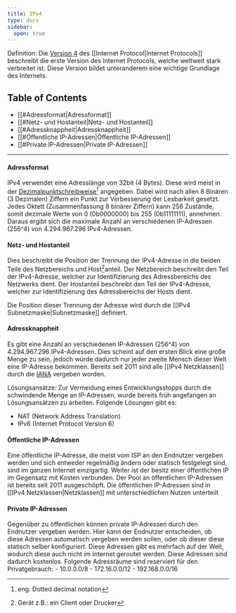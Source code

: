 ```yaml
---
title: IPv4
type: docs
sidebar:
  open: true
---
```


Definition: Die [Version 4](https://de.wikipedia.org/wiki/IPv4) des [[Internet Protocol|Internet Protocols]] beschreibt die erste Version des Internet Protocols, welche weltweit stark verbreitet ist. Diese Version bildet unteranderem eine wichtige Grundlage des Internets.

## Table of Contents

- [[#Adressformat|Adressformat]]
- [[#Netz- und Hostanteil|Netz- und Hostanteil]]
- [[#Adressknappheit|Adressknappheit]]
- [[#Öffentliche IP-Adressen|Öffentliche IP-Adressen]]
- [[#Private IP-Adressen|Private IP-Adressen]]

---

#### Adressformat
IPv4 verwendet eine Adresslänge von 32bit (4 Bytes). Diese wird meist in der [Dezimalpunktschreibweise](https://de.wikipedia.org/wiki/Dotted_decimal_notation)[^1] angegeben. Dabei wird nach allen 8 Binären (3 Dezimalen) Ziffern ein Punkt zur Verbesserung der Lesbarkeit gesetzt. Jedes Oktett (Zusammenfassung 8 binärer Ziffern) kann 256 Zustände, somit dezimale Werte von 0 (0b0000000) bis 255 (0b11111111), annehmen. Daraus ergibt sich die maximale Anzahl an verschiedenen IP-Adressen (256^4) von 4.294.967.296 IPv4-Adressen.
#### Netz- und Hostanteil
Dies beschreibt die Position der Trennung der IPv4-Adresse in die beiden Teile des Netzbereichs und Host[^2]anteil. Der Netzbereich beschreibt den Teil der IPv4-Adresse, welcher zur Identifizierung des Adressbereichs des Netzwerks dient. Der Hostanteil beschreibt den Teil der IPv4-Adresse, welcher zur Identifizierung des Adressbereichs der Hosts dient. 

Die Position dieser Trennung der Adresse wird durch die [[IPv4 Subnetzmaske|Subnetzmaske]] definiert. 

#### Adressknappheit
Es gibt eine Anzahl an verschiedenen IP-Adressen (256^4) von 4.294.967.296 IPv4-Adressen.
Dies scheint auf den ersten Blick eine große Menge zu sein, jedoch würde dadurch nur jeder zweite Mensch dieser Welt eine IP-Adresse bekommen. Bereits seit 2011 sind alle [[IPv4 Netzklassen]] durch die [IANA](https://de.wikipedia.org/wiki/Internet_Assigned_Numbers_Authority) vergeben worden.

Lösungsansätze:
Zur Vermeidung eines Entwicklungsstopps durch die schwindende Menge an IP-Adressen, wurde bereits früh angefangen an Lösungsansätzen zu arbeiten. Folgende Lösungen gibt es:
- NAT (Network Address Translation)
- IPv6 (Internet Protocol Version 6)

#### Öffentliche IP-Adressen
Eine öffentliche IP-Adresse, die meist vom ISP an den Endnutzer vergeben werden und sich entweder regelmäßig ändern oder statisch festgelegt sind, sind im ganzen Internet einzigartig. Weiter ist der besitz einer öffentlichen IP im Gegensatz mit Kosten verbunden.
Der Pool an öffentlichen IP-Adressen ist bereits seit 2011 ausgeschöpft. Die öffentlichen IP-Adressen sind in [[IPv4 Netzklassen|Netzklassen]] mit unterschiedlichen Nutzen unterteilt

#### Private IP-Adressen
Gegenüber zu öffentlichen können private IP-Adressen durch den Endnutzer vergeben werden. Hier kann der Endnutzer entscheiden, ob diese Adressen automatisch vergeben werden sollen, oder ob dieser diese statisch selber konfiguriert. Diese Adressen gibt es mehrfach auf der Welt, wodurch diese auch nicht im Internet geroutet werden. Diese Adressen sind dadurch kostenlos.
Folgende Adressräume sind reserviert für den Privatgebrauch:
		- 10.0.0.0/8
		- 172.16.0.0/12
		- 192.168.0.0/16


[^1]: eng. Dotted decimal notation

[^2]: Gerät z.B.: ein Client oder Drucker
